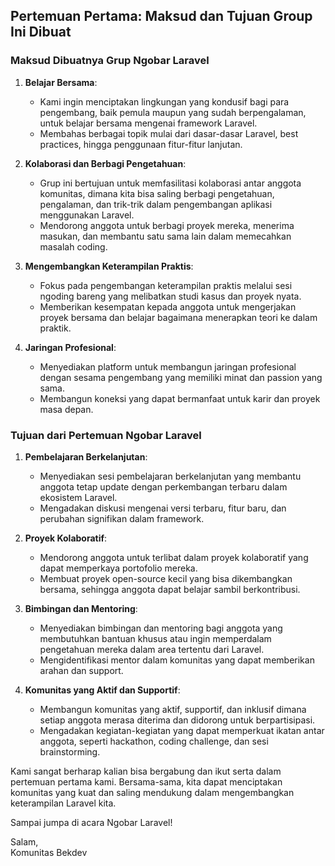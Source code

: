 

## Pertemuan Pertama: Maksud dan Tujuan Group Ini Dibuat

### Maksud Dibuatnya Grup Ngobar Laravel

1. **Belajar Bersama**:
   - Kami ingin menciptakan lingkungan yang kondusif bagi para pengembang, baik pemula maupun yang sudah berpengalaman, untuk belajar bersama mengenai framework Laravel.
   - Membahas berbagai topik mulai dari dasar-dasar Laravel, best practices, hingga penggunaan fitur-fitur lanjutan.

2. **Kolaborasi dan Berbagi Pengetahuan**:
   - Grup ini bertujuan untuk memfasilitasi kolaborasi antar anggota komunitas, dimana kita bisa saling berbagi pengetahuan, pengalaman, dan trik-trik dalam pengembangan aplikasi menggunakan Laravel.
   - Mendorong anggota untuk berbagi proyek mereka, menerima masukan, dan membantu satu sama lain dalam memecahkan masalah coding.

3. **Mengembangkan Keterampilan Praktis**:
   - Fokus pada pengembangan keterampilan praktis melalui sesi ngoding bareng yang melibatkan studi kasus dan proyek nyata.
   - Memberikan kesempatan kepada anggota untuk mengerjakan proyek bersama dan belajar bagaimana menerapkan teori ke dalam praktik.

4. **Jaringan Profesional**:
   - Menyediakan platform untuk membangun jaringan profesional dengan sesama pengembang yang memiliki minat dan passion yang sama.
   - Membangun koneksi yang dapat bermanfaat untuk karir dan proyek masa depan.

### Tujuan dari Pertemuan Ngobar Laravel

1. **Pembelajaran Berkelanjutan**:
   - Menyediakan sesi pembelajaran berkelanjutan yang membantu anggota tetap update dengan perkembangan terbaru dalam ekosistem Laravel.
   - Mengadakan diskusi mengenai versi terbaru, fitur baru, dan perubahan signifikan dalam framework.

2. **Proyek Kolaboratif**:
   - Mendorong anggota untuk terlibat dalam proyek kolaboratif yang dapat memperkaya portofolio mereka.
   - Membuat proyek open-source kecil yang bisa dikembangkan bersama, sehingga anggota dapat belajar sambil berkontribusi.

3. **Bimbingan dan Mentoring**:
   - Menyediakan bimbingan dan mentoring bagi anggota yang membutuhkan bantuan khusus atau ingin memperdalam pengetahuan mereka dalam area tertentu dari Laravel.
   - Mengidentifikasi mentor dalam komunitas yang dapat memberikan arahan dan support.

4. **Komunitas yang Aktif dan Supportif**:
   - Membangun komunitas yang aktif, supportif, dan inklusif dimana setiap anggota merasa diterima dan didorong untuk berpartisipasi.
   - Mengadakan kegiatan-kegiatan yang dapat memperkuat ikatan antar anggota, seperti hackathon, coding challenge, dan sesi brainstorming.

Kami sangat berharap kalian bisa bergabung dan ikut serta dalam pertemuan pertama kami. Bersama-sama, kita dapat menciptakan komunitas yang kuat dan saling mendukung dalam mengembangkan keterampilan Laravel kita.

Sampai jumpa di acara Ngobar Laravel!

Salam,  
Komunitas Bekdev
